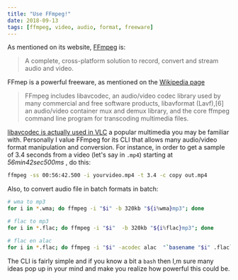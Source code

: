 ```yaml
---
title: "Use FFmpeg!"
date: 2018-09-13
tags: [ffmpeg, video, audio, format, freeware]
---
```


As mentioned on its website, [FFmpeg](https://www.ffmpeg.org/) is:

> A complete, cross-platform solution to record, convert and stream audio and video.

FFmep is a powerful freeware, as mentioned on the [Wikipedia page](https://en.wikipedia.org/wiki/FFmpeg)


> FFmpeg includes libavcodec, an audio/video codec library used by many commercial and free software products, libavformat (Lavf),[6] an audio/video container mux and demux library, and the core ffmpeg command line program for transcoding multimedia files.

[libavcodec is actually used in VLC](https://en.wikipedia.org/wiki/VLC_media_player)
a popular multimedia you may be familiar with. Personally I value FFmpeg for its
CLI that allows many audio/video format manipulation and conversion. For instance,
in order to get a sample of 3.4 seconds from a video (let's say in `.mp4`)
starting at *56min42sec500ms* , do this:


```sh
ffmpeg -ss 00:56:42.500 -i yourvideo.mp4 -t 3.4 -c copy out.mp4         
```

Also, to convert audio file in batch formats in batch:

```sh
# wma to mp3
for i in *.wma; do ffmpeg -i "$i" -b 320kb "${i%wma}mp3"; done

# flac to mp3
for i in *.flac; do ffmpeg -i "$i"  -b 320kb "${i%flac}mp3"; done

# flac en alac
for i in *.flac; do ffmpeg -i "$i" -acodec alac  "`basename "$i" .flac`.m4a"; done;
```

The CLI is fairly simple and if you know a bit a `bash` then I,m sure many ideas
pop up in your mind and make you realize how powerful this could be.
